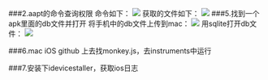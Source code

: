 
###2.aapt的命令查询权限
命令如下：
![](http://7xrgej.com1.z0.glb.clouddn.com/aapt9E2DE417-95D3-4BFE-8C8A-69462754EC04.jpg)
获取的文件如下：
![](http://7xrgej.com1.z0.glb.clouddn.com/aapt8AE30CC9-8295-4F12-B335-26BFA45363FA.jpg)
###5.找到一个apk里面的db文件并打开
将手机中的db文件上传到mac：
![](http://7xrgej.com1.z0.glb.clouddn.com/app%E6%95%B0%E6%8D%AE%E5%BA%933EBD9826-997E-4257-AF3F-E1779B355959.jpg)
用sqlite打开db文件：
![](http://7xrgej.com1.z0.glb.clouddn.com/app%E6%95%B0%E6%8D%AE%E5%BA%93692DF9AC-F93E-4838-AE5F-38D4BD244FC2.jpg)
![]()

###6.mac iOS github 上去找monkey.js，去instruments中运行

###7.安装下idevicestaller，获取ios日志
